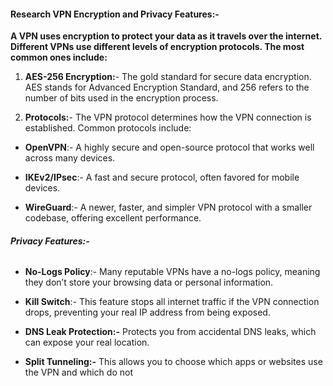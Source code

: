 #### **Research VPN Encryption and Privacy Features:-**





**A VPN uses encryption to protect your data as it travels over the internet. Different VPNs use different levels of encryption protocols. The most common ones include:**



1. **AES-256 Encryption:**- The gold standard for secure data encryption. AES stands for Advanced Encryption Standard, and 256 refers to the number of bits used in the encryption process.
   
2. **Protocols:**- The VPN protocol determines how the VPN connection is established. Common protocols include:



* **OpenVPN**:- A highly secure and open-source protocol that works well across many devices.



* **IKEv2/IPsec**:- A fast and secure protocol, often favored for mobile devices.



* **WireGuard**:- A newer, faster, and simpler VPN protocol with a smaller codebase, offering excellent performance.



###### **Privacy Features:-**



* **No-Logs Policy**:- Many reputable VPNs have a no-logs policy, meaning they don’t store your browsing data or personal information.



* **Kill Switch**:- This feature stops all internet traffic if the VPN connection drops, preventing your real IP address from being exposed.



* **DNS Leak Protection:-** Protects you from accidental DNS leaks, which can expose your real location.



* **Split Tunneling:-** This allows you to choose which apps or websites use the VPN and which do not
